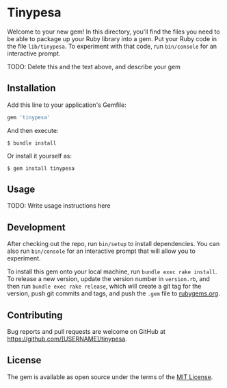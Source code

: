 # Tinypesa

Welcome to your new gem! In this directory, you'll find the files you need to be able to package up your Ruby library into a gem. Put your Ruby code in the file `lib/tinypesa`. To experiment with that code, run `bin/console` for an interactive prompt.

TODO: Delete this and the text above, and describe your gem

## Installation

Add this line to your application's Gemfile:

```ruby
gem 'tinypesa'
```

And then execute:

    $ bundle install

Or install it yourself as:

    $ gem install tinypesa

## Usage

TODO: Write usage instructions here

## Development

After checking out the repo, run `bin/setup` to install dependencies. You can also run `bin/console` for an interactive prompt that will allow you to experiment.

To install this gem onto your local machine, run `bundle exec rake install`. To release a new version, update the version number in `version.rb`, and then run `bundle exec rake release`, which will create a git tag for the version, push git commits and tags, and push the `.gem` file to [rubygems.org](https://rubygems.org).

## Contributing

Bug reports and pull requests are welcome on GitHub at https://github.com/[USERNAME]/tinypesa.


## License

The gem is available as open source under the terms of the [MIT License](https://opensource.org/licenses/MIT).
